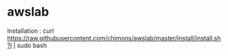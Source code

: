 # awslab

Installation : 
curl https://raw.githubusercontent.com/chimons/awslab/master/install/install.sh?l | sudo bash

